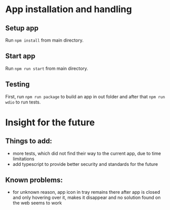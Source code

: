 # App installation and handling

## Setup app
Run `npm install` from main directory.

## Start app
Run `npm run start` from main directory.

## Testing
First, run `npm run package` to build an app in out folder and after that `npm run wdio` to run tests.

# Insight for the future

## Things to add:
- more tests, which did not find their way to the current app, due to time limitations
- add typescript to  provide better security and standards for the future

## Known problems:
- for unknown reason, app icon in tray remains there after app is closed and only hovering over it, makes it disappear and no solution found on the web seems to work
